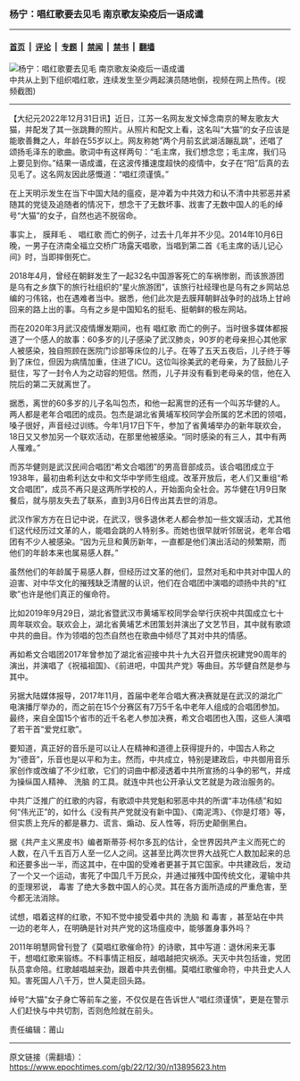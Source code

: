 ### 杨宁：唱红歌要去见毛 南京歌友染疫后一语成谶

---

#### [首页](../../../..?n13895623) &nbsp;|&nbsp; [评论](../../../../../epoch-comment?n13895623) &nbsp;|&nbsp; [专题](../../../../../epoch-special?n13895623) &nbsp;|&nbsp; [禁闻](../../../../../epoch-news?n13895623) &nbsp;|&nbsp; [禁书](../../../../../books?n13895623) &nbsp;|&nbsp; [翻墙](https://github.com/gfw-breaker/nogfw/blob/master/README.md?n13895623)


<div><img alt="杨宁：唱红歌要去见毛 南京歌友染疫后一语成谶" class="attachment-djy_600_400 size-djy_600_400 wp-post-image" src="https://i.epochtimes.com/assets/uploads/2021/06/id13056623-Unknown-600x400.jpg"/>
<div class="caption">
 中共从上到下组织唱红歌，连续发生至少两起演员随地倒，视频在网上热传。(视频截图)
</div></div><hr/><div class="post_content" id="artbody" itemprop="articleBody">
 <!-- article content begin -->
 <p>
  【大纪元2022年12月31日讯】近日，江苏一名网友发文悼念南京的琴友歌友大猫，并配发了其一张跳舞的照片。从照片和配文上看，这名叫“大猫”的女子应该是能歌善舞之人，年龄在55岁以上。网友称她“两个月前玄武湖活蹦乱跳”，还唱了颂扬毛泽东的歌曲。歌词中有这样两句：“毛主席，我们想念您；毛主席，我们马上要见到你。”结果一语成谶，在这波传播速度超快的疫情中，女子在“阳”后真的去见毛了。这名网友因此感慨道：“唱红须谨慎。”
 </p>
 <p>
  在上天明示发生在当下中国大陆的瘟疫，是冲着为中共效力和认不清中共邪恶并紧随其的党徒及追随者的情况下，想念干了无数坏事、戕害了无数中国人的毛的绰号“大猫”的女子，自然也逃不脱宿命。
 </p>
 <p>
  事实上，
  <ok href="https://www.epochtimes.com/gb/tag/%E8%86%9C%E6%8B%9C%E6%AF%9B.html">
   膜拜毛
  </ok>
  、
  <ok href="https://www.epochtimes.com/gb/tag/%E5%94%B1%E7%BA%A2%E6%AD%8C.html">
   唱红歌
  </ok>
  而亡的例子，过去十几年并不少见。2014年10月6日晚，一男子在济南全福立交桥广场露天唱歌，当唱到第二首《毛主席的话儿记心间》时，当即摔倒死亡。
 </p>
 <p>
  2018年4月，曾经在朝鲜发生了一起32名中国游客死亡的车祸惨剧，而该旅游团是乌有之乡旗下的旅行社组织的“星火旅游团”，该旅行社经理也是乌有之乡网站总编的刁伟铭，也在遇难者当中。据悉，他们此次是去膜拜朝鲜战争时的战场上甘岭回来的路上出的事。乌有之乡是中国知名的挺毛、挺朝鲜的极左网站。
 </p>
 <p>
  而在2020年3月武汉疫情爆发期间，也有
  <ok href="https://www.epochtimes.com/gb/tag/%E5%94%B1%E7%BA%A2%E6%AD%8C.html">
   唱红歌
  </ok>
  而亡的例子。当时很多媒体都报道了一个感人的故事：60多岁的儿子感染了武汉肺炎，90岁的老母亲担心其他家人被感染，独自照顾在医院门诊部等床位的儿子。在等了五天五夜后，儿子终于等到了床位，但因为病情加重，住进了ICU。这位叫徐美武的老母亲，为了鼓励儿子挺住，写了一封令人为之动容的短信。然而，儿子并没有看到老母亲的信，他在入院后的第二天就离世了。
 </p>
 <p>
  据悉，离世的60多岁的儿子名叫包杰，和他一起离世的还有一个叫苏华健的人。两人都是老年合唱团的成员。包杰是湖北省黄埔军校同学会所属的艺术团的领唱，嗓子很好，声音经过训练。今年1月17日下午，参加了省黄埔举办的新年联欢会，18日又又参加另一个联欢活动，在那里他被感染。“同时感染的有三人，其中有两人罹难。”
 </p>
 <p>
  而苏华健则是武汉民间合唱团“希文合唱团”的男高音部成员。该合唱团成立于1938年，最初由希利达女中和文华中学师生组成。改革开放后，老人们又重组“希文合唱团”，成员不再只是这两所学校的人，开始面向全社会。苏华健在1月9日聚餐后，就与朋友失去了联系，直到3月6日传出其去世的消息。
 </p>
 <p>
  武汉作家方方在日记中说，在武汉，很多退休老人都会参加一些文娱活动，尤其他们这代经历过文革的人，能唱会跳的人特别多。而她也很早就听邻居说，老年合唱团有不少人被感染。“因为元旦和黄历新年，一直都是他们演出活动的频繁期，而他们的年龄本来也属易感人群。”
 </p>
 <p>
  虽然他们的年龄属于易感人群，但经历过文革的他们，显然对毛和中共对中国人的迫害、对中华文化的摧残缺乏清醒的认识，他们在合唱团中演唱的颂扬中共的“红歌”也许是他们真正的催命符。
 </p>
 <p>
  比如2019年9月29日，湖北省暨武汉市黄埔军校同学会举行庆祝中共国成立七十周年联欢会。联欢会上，湖北省黄埔艺术团策划并演出了文艺节目，其中就有歌颂中共的曲目。作为领唱的包杰自然也在歌曲中倾尽了其对中共的情感。
 </p>
 <p>
  再如希文合唱团2017年曾参加了湖北省迎接中共十九大召开暨庆祝建党90周年的演出，并演唱了《祝福祖国》、《前进吧，中国共产党》等曲目。苏华健自然是参与其中。
 </p>
 <p>
  另据大陆媒体报导，2017年11月，首届中老年合唱大赛决赛就是在武汉的湖北广电演播厅举办的，而之前在15个分赛区有7万5千名中老年人组成的合唱团参加。最终，来自全国15个省市的近千名老人参加决赛，希文合唱团也入围，这些人演唱了若干首“爱党红歌”。
 </p>
 <p>
  要知道，真正好的音乐是可以让人在精神和道德上获得提升的，中国古人称之为“德音”，乐音也是以平和为主。然而，中共成立，特别是建政后，中共御用音乐家创作或改编了不少红歌，它们的词曲中都浸透着中共所宣扬的斗争的邪气，并成为操纵国人精神、
  <ok href="https://www.epochtimes.com/gb/tag/%E6%B4%97%E8%84%91.html">
   洗脑
  </ok>
  的工具。就连中共也公开承认文艺就是为政治服务的。
 </p>
 <p>
  中共广泛推广的红歌的内容，有歌颂中共党魁和邪恶中共的所谓“丰功伟绩”和如何“伟光正”的，如什么《没有共产党就没有新中国》、《南泥湾》、《你是灯塔》等，但实质上充斥的都是暴力、谎言、煽动、反人性等，将历史颠倒黑白。
 </p>
 <p>
  据《共产主义黑皮书》编者斯蒂芬‧柯尔多瓦的估计，全世界因共产主义而死亡的人数，在八千五百万人至一亿人之间。这甚至比两次世界大战死亡人数加起来的总和还要多出一半，而这其中，在中国的受难者更甚于其它国家。中共建政后，发动了一个又一个运动，害死了中国几千万民众，并通过摧残中国传统文化，灌输中共的歪理邪说，
  <ok href="https://www.epochtimes.com/gb/tag/%E6%AF%92%E5%AE%B3.html">
   毒害
  </ok>
  了绝大多数中国人的心灵。其在各方面所造成的严重危害，至今都无法消除。
 </p>
 <p>
  试想，唱着这样的红歌，不知不觉中接受着中共的
  <ok href="https://www.epochtimes.com/gb/tag/%E6%B4%97%E8%84%91.html">
   洗脑
  </ok>
  和
  <ok href="https://www.epochtimes.com/gb/tag/%E6%AF%92%E5%AE%B3.html">
   毒害
  </ok>
  ，甚至站在中共一边的老年人，在明确是针对共产党的这场瘟疫中，能够置身事外吗？
 </p>
 <p>
  2011年明慧网曾刊登了《莫唱红歌催命符》的诗歌，其中写道：退休闲来无事干，想唱红歌来锻练。不料事情正相反，越唱越把灾祸添。天灭中共包括谁，党团队员拿命陪。红歌越唱越来劲，跟着中共去倒楣。莫唱红歌催命符，中共丑史人人知。害死国人八千万，世人莫走回头路。
 </p>
 <p>
  绰号“大猫”女子身亡等前车之鉴，不仅仅是在告诉世人“唱红须谨慎”，更是在警示人们赶快与中共切割，否则危险就在前头。
 </p>
 <p>
  责任编辑：莆山
 </p>
 <!-- article content end -->
 <div id="below_article_ad">
 </div>
</div>


---

原文链接（需翻墙）：https://www.epochtimes.com/gb/22/12/30/n13895623.htm